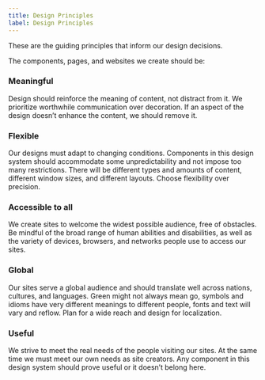 ```yaml
---
title: Design Principles
label: Design Principles
---
```


These are the guiding principles that inform our design decisions.

The components, pages, and websites we create should be:

### Meaningful

Design should reinforce the meaning of content, not distract from it. We prioritize worthwhile communication over decoration. If an aspect of the design doesn’t enhance the content, we should remove it.

### Flexible

Our designs must adapt to changing conditions. Components in this design system should accommodate some unpredictability and not impose too many restrictions. There will be different types and amounts of content, different window sizes, and different layouts. Choose flexibility over precision.

### Accessible to all

We create sites to welcome the widest possible audience, free of obstacles. Be mindful of the broad range of human abilities and disabilities, as well as the variety of devices, browsers, and networks people use to access our sites.

### Global

Our sites serve a global audience and should translate well across nations, cultures, and languages. Green might not always mean go, symbols and idioms have very different meanings to different people, fonts and text will vary and reflow. Plan for a wide reach and design for localization.

### Useful

We strive to meet the real needs of the people visiting our sites. At the same time we must meet our own needs as site creators. Any component in this design system should prove useful or it doesn’t belong here.
